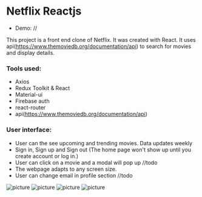 # Netflix Reactjs

- Demo: //

This project is a front end clone of Netflix. It was created with React. It uses api(https://www.themoviedb.org/documentation/api) to search for movies and display details.


### Tools used:
- Axios
- Redux Toolkit & React
- Material-ui
- Firebase auth
- react-router
- api(https://www.themoviedb.org/documentation/api)

### User interface: 

- User can the see upcoming and trending movies. Data updates weekly 
- Sign in, Sign up and Sign out (The home page won't show up until you create account or log in.)
- User can click on a movie and a modal will pop up //todo
- The webpage adapts to any screen size. 
- User can change email in profile section //todo

![picture](https://github.com/KWiduch/netflix-react/blob/main/netflix-react/public/1.PNG)
![picture](https://github.com/KWiduch/netflix-react/blob/main/netflix-react/public/2.PNG)
![picture](https://github.com/KWiduch/netflix-reactt/blob/main/netflix-react/public/3.PNG)
![picture](https://github.com/KWiduch/netflix-react/blob/main/netflix-react/public/4.PNG)





